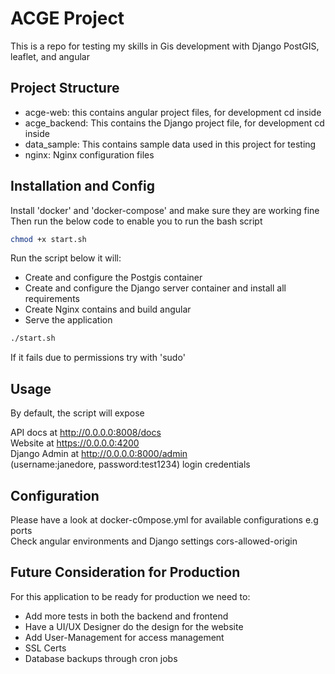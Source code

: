 # ACGE Project

This is a repo for testing my skills in Gis development with Django PostGIS, leaflet, and angular

## Project Structure

- acge-web: this contains angular project files, for development cd inside
- acge_backend: This contains the Django project file, for development cd inside
- data_sample: This contains sample data used in this project for testing
- nginx: Nginx configuration files

## Installation and Config

Install 'docker' and 'docker-compose' and make sure they are working fine \
Then run the below code to enable you to run the bash script

```bash
chmod +x start.sh
```

Run the script below it will:

- Create and configure the Postgis container
- Create and configure the Django server container and install all requirements
- Create Nginx contains and build angular
- Serve the application

```bash
./start.sh
```

If it fails due to permissions try with 'sudo'

## Usage

By default, the script will expose

API docs at http://0.0.0.0:8008/docs \
Website at https://0.0.0.0:4200 \
Django Admin at http://0.0.0.0:8000/admin \
(username:janedore, password:test1234) login credentials

## Configuration

Please have a look at docker-c0mpose.yml for available configurations e.g ports \
Check angular environments and Django settings cors-allowed-origin

## Future Consideration for Production

For this application to be ready for production we need to:

- Add more tests in both the backend and frontend
- Have a UI/UX Designer do the design for the website
- Add User-Management for access management
- SSL Certs
- Database backups through cron jobs
